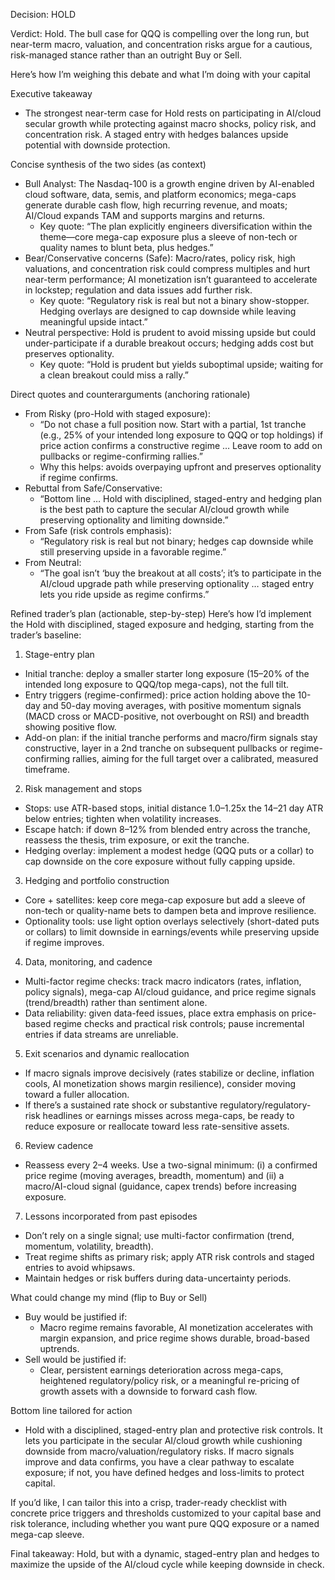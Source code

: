 Decision: HOLD

Verdict: Hold. The bull case for QQQ is compelling over the long run, but near-term macro, valuation, and concentration risks argue for a cautious, risk-managed stance rather than an outright Buy or Sell.

Here’s how I’m weighing this debate and what I’m doing with your capital

Executive takeaway
- The strongest near-term case for Hold rests on participating in AI/cloud secular growth while protecting against macro shocks, policy risk, and concentration risk. A staged entry with hedges balances upside potential with downside protection.

Concise synthesis of the two sides (as context)
- Bull Analyst: The Nasdaq-100 is a growth engine driven by AI-enabled cloud software, data, semis, and platform economics; mega-caps generate durable cash flow, high recurring revenue, and moats; AI/Cloud expands TAM and supports margins and returns.
  - Key quote: “The plan explicitly engineers diversification within the theme—core mega-cap exposure plus a sleeve of non-tech or quality names to blunt beta, plus hedges.”
- Bear/Conservative concerns (Safe): Macro/rates, policy risk, high valuations, and concentration risk could compress multiples and hurt near-term performance; AI monetization isn’t guaranteed to accelerate in lockstep; regulation and data issues add further risk.
  - Key quote: “Regulatory risk is real but not a binary show-stopper. Hedging overlays are designed to cap downside while leaving meaningful upside intact.”
- Neutral perspective: Hold is prudent to avoid missing upside but could under-participate if a durable breakout occurs; hedging adds cost but preserves optionality.
  - Key quote: “Hold is prudent but yields suboptimal upside; waiting for a clean breakout could miss a rally.”

Direct quotes and counterarguments (anchoring rationale)
- From Risky (pro-Hold with staged exposure):
  - “Do not chase a full position now. Start with a partial, 1st tranche (e.g., 25% of your intended long exposure to QQQ or top holdings) if price action confirms a constructive regime … Leave room to add on pullbacks or regime-confirming rallies.” 
  - Why this helps: avoids overpaying upfront and preserves optionality if regime confirms.
- Rebuttal from Safe/Conservative:
  - “Bottom line … Hold with disciplined, staged-entry and hedging plan is the best path to capture the secular AI/cloud growth while preserving optionality and limiting downside.”
- From Safe (risk controls emphasis):
  - “Regulatory risk is real but not binary; hedges cap downside while still preserving upside in a favorable regime.”
- From Neutral:
  - “The goal isn’t ‘buy the breakout at all costs’; it’s to participate in the AI/cloud upgrade path while preserving optionality … staged entry lets you ride upside as regime confirms.”

Refined trader’s plan (actionable, step-by-step)
Here’s how I’d implement the Hold with disciplined, staged exposure and hedging, starting from the trader’s baseline:

1) Stage-entry plan
- Initial tranche: deploy a smaller starter long exposure (15–20% of the intended long exposure to QQQ/top mega-caps), not the full tilt.
- Entry triggers (regime-confirmed): price action holding above the 10-day and 50-day moving averages, with positive momentum signals (MACD cross or MACD-positive, not overbought on RSI) and breadth showing positive flow.
- Add-on plan: if the initial tranche performs and macro/firm signals stay constructive, layer in a 2nd tranche on subsequent pullbacks or regime-confirming rallies, aiming for the full target over a calibrated, measured timeframe.

2) Risk management and stops
- Stops: use ATR-based stops, initial distance 1.0–1.25x the 14–21 day ATR below entries; tighten when volatility increases.
- Escape hatch: if down 8–12% from blended entry across the tranche, reassess the thesis, trim exposure, or exit the tranche.
- Hedging overlay: implement a modest hedge (QQQ puts or a collar) to cap downside on the core exposure without fully capping upside.

3) Hedging and portfolio construction
- Core + satellites: keep core mega-cap exposure but add a sleeve of non-tech or quality-name bets to dampen beta and improve resilience.
- Optionality tools: use light option overlays selectively (short-dated puts or collars) to limit downside in earnings/events while preserving upside if regime improves.

4) Data, monitoring, and cadence
- Multi-factor regime checks: track macro indicators (rates, inflation, policy signals), mega-cap AI/cloud guidance, and price regime signals (trend/breadth) rather than sentiment alone.
- Data reliability: given data-feed issues, place extra emphasis on price-based regime checks and practical risk controls; pause incremental entries if data streams are unreliable.

5) Exit scenarios and dynamic reallocation
- If macro signals improve decisively (rates stabilize or decline, inflation cools, AI monetization shows margin resilience), consider moving toward a fuller allocation.
- If there’s a sustained rate shock or substantive regulatory/regulatory-risk headlines or earnings misses across mega-caps, be ready to reduce exposure or reallocate toward less rate-sensitive assets.

6) Review cadence
- Reassess every 2–4 weeks. Use a two-signal minimum: (i) a confirmed price regime (moving averages, breadth, momentum) and (ii) a macro/AI-cloud signal (guidance, capex trends) before increasing exposure.

7) Lessons incorporated from past episodes
- Don’t rely on a single signal; use multi-factor confirmation (trend, momentum, volatility, breadth).
- Treat regime shifts as primary risk; apply ATR risk controls and staged entries to avoid whipsaws.
- Maintain hedges or risk buffers during data-uncertainty periods.

What could change my mind (flip to Buy or Sell)
- Buy would be justified if:
  - Macro regime remains favorable, AI monetization accelerates with margin expansion, and price regime shows durable, broad-based uptrends.
- Sell would be justified if:
  - Clear, persistent earnings deterioration across mega-caps, heightened regulatory/policy risk, or a meaningful re-pricing of growth assets with a downside to forward cash flow.

Bottom line tailored for action
- Hold with a disciplined, staged-entry plan and protective risk controls. It lets you participate in the secular AI/cloud growth while cushioning downside from macro/valuation/regulatory risks. If macro signals improve and data confirms, you have a clear pathway to escalate exposure; if not, you have defined hedges and loss-limits to protect capital.

If you’d like, I can tailor this into a crisp, trader-ready checklist with concrete price triggers and thresholds customized to your capital base and risk tolerance, including whether you want pure QQQ exposure or a named mega-cap sleeve.

Final takeaway: Hold, but with a dynamic, staged-entry plan and hedges to maximize the upside of the AI/cloud cycle while keeping downside in check.